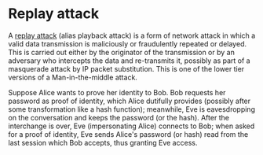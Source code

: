 # Replay attack

A [replay attack](https://github.com/tymyrddin/darkest-forest/blob/main/network-attacks/Replay-attack.md) (alias playback attack) is a form of network attack in which a valid data transmission is maliciously or fraudulently repeated or delayed. This is carried out either by the originator of the transmission or by an adversary who intercepts the data and re-transmits it, possibly as part of a masquerade attack by IP packet substitution. This is one of the lower tier versions of a Man-in-the-middle attack.

Suppose Alice wants to prove her identity to Bob. Bob requests her password as proof of identity, which Alice dutifully provides (possibly after some transformation like a hash function); meanwhile, Eve is eavesdropping on the conversation and keeps the password (or the hash). After the interchange is over, Eve (impersonating Alice) connects to Bob; when asked for a proof of identity, Eve sends Alice's password (or hash) read from the last session which Bob accepts, thus granting Eve access. 
